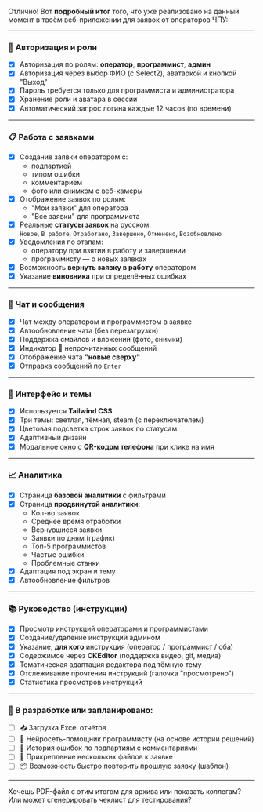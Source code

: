 Отлично! Вот **подробный итог** того, что уже реализовано на данный момент в твоём веб-приложении для заявок от операторов ЧПУ:

---

### 🔐 **Авторизация и роли**
- [x] Авторизация по ролям: **оператор**, **программист**, **админ**
- [x] Авторизация через выбор ФИО (с Select2), аватаркой и кнопкой "Выход"
- [x] Пароль требуется только для программиста и администратора
- [x] Хранение роли и аватара в сессии
- [x] Автоматический запрос логина каждые 12 часов (по времени)

---

### 📋 **Работа с заявками**
- [x] Создание заявки оператором с:
  - подпартией
  - типом ошибки
  - комментарием
  - фото или снимком с веб-камеры
- [x] Отображение заявок по ролям:
  - "Мои заявки" для оператора
  - "Все заявки" для программиста
- [x] Реальные **статусы заявок** на русском:  
  `Новое`, `В работе`, `Отработано`, `Завершено`, `Отменено`, `Возобновлено`
- [x] Уведомления по этапам:
  - оператору при взятии в работу и завершении
  - программисту — о новых заявках
- [x] Возможность **вернуть заявку в работу** оператором
- [x] Указание **виновника** при определённых ошибках

---

### 💬 **Чат и сообщения**
- [x] Чат между оператором и программистом в заявке
- [x] Автообновление чата (без перезагрузки)
- [x] Поддержка смайлов и вложений (фото, снимки)
- [x] Индикатор 🔔 непрочитанных сообщений
- [x] Отображение чата **"новые сверху"**
- [x] Отправка сообщений по `Enter`

---

### 🎨 **Интерфейс и темы**
- [x] Используется **Tailwind CSS**
- [x] Три темы: светлая, тёмная, steam (с переключателем)
- [x] Цветовая подсветка строк заявок по статусам
- [x] Адаптивный дизайн
- [x] Модальное окно с **QR-кодом телефона** при клике на имя

---

### 📈 **Аналитика**
- [x] Страница **базовой аналитики** с фильтрами
- [x] Страница **продвинутой аналитики**:
  - Кол-во заявок
  - Среднее время отработки
  - Вернувшиеся заявки
  - Заявки по дням (график)
  - Топ-5 программистов
  - Частые ошибки
  - Проблемные станки
- [x] Адаптация под экран и тему
- [x] Автообновление фильтров

---

### 📚 **Руководство (инструкции)**
- [x] Просмотр инструкций операторами и программистами
- [x] Создание/удаление инструкций админом
- [x] Указание, **для кого** инструкция (оператор / программист / оба)
- [x] Содержимое через **CKEditor** (поддержка видео, gif, медиа)
- [x] Тематическая адаптация редактора под тёмную тему
- [x] Отслеживание прочтения инструкций (галочка "просмотрено")
- [x] Статистика просмотров инструкций

---

### 🧠 В разработке или запланировано:
- [ ] 📥 Загрузка Excel отчётов
- [ ] 🤖 Нейросеть-помощник программисту (на основе истории решений)
- [ ] 🧾 История ошибок по подпартиям с комментариями
- [ ] 📎 Прикрепление нескольких файлов к заявке
- [ ] 📦 Возможность быстро повторить прошлую заявку (шаблон)

---

Хочешь PDF-файл с этим итогом для архива или показать коллегам? Или может сгенерировать чеклист для тестирования?